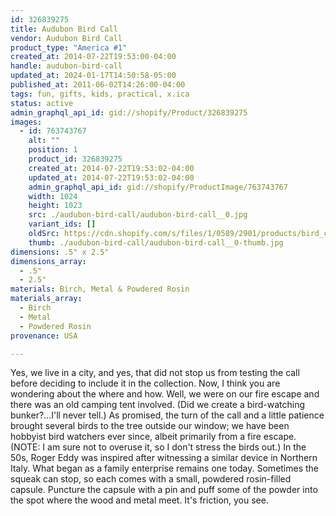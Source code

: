 ```yaml
---
id: 326839275
title: Audubon Bird Call
vendor: Audubon Bird Call
product_type: "America #1"
created_at: 2014-07-22T19:53:00-04:00
handle: audubon-bird-call
updated_at: 2024-01-17T14:50:58-05:00
published_at: 2011-06-02T14:26:00-04:00
tags: fun, gifts, kids, practical, x.ica
status: active
admin_graphql_api_id: gid://shopify/Product/326839275
images:
  - id: 763743767
    alt: ""
    position: 1
    product_id: 326839275
    created_at: 2014-07-22T19:53:02-04:00
    updated_at: 2014-07-22T19:53:02-04:00
    admin_graphql_api_id: gid://shopify/ProductImage/763743767
    width: 1024
    height: 1023
    src: ./audubon-bird-call/audubon-bird-call__0.jpg
    variant_ids: []
    oldSrc: https://cdn.shopify.com/s/files/1/0589/2901/products/bird_call.jpeg?v=1406073182
    thumb: ./audubon-bird-call/audubon-bird-call__0-thumb.jpg
dimensions: .5" x 2.5"
dimensions_array:
  - .5"
  - 2.5"
materials: Birch, Metal & Powdered Rosin
materials_array:
  - Birch
  - Metal
  - Powdered Rosin
provenance: USA

---
```


Yes, we live in a city, and yes, that did not stop us from testing the call before deciding to include it in the collection. Now, I think you are wondering about the where and how. Well, we were on our fire escape and there was an old camping tent involved. (Did we create a bird\-watching bunker?...I'll never tell.) As promised, the turn of the call and a little patience brought several birds to the tree outside our window; we have been hobbyist bird watchers ever since, albeit primarily from a fire escape. (NOTE: I am sure not to overuse it, so I don't stress the birds out.) In the 50s, Roger Eddy was inspired after witnessing a similar device in Northern Italy. What began as a family enterprise remains one today. Sometimes the squeak can stop, so each comes with a small, powdered rosin-filled capsule. Puncture the capsule with a pin and puff some of the powder into the spot where the wood and metal meet. It's friction, you see.